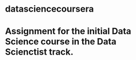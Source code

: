 # datasciencecoursera
# Assignment for the initial Data Science course in the Data Scienctist track.
